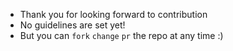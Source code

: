 
- Thank you for looking forward to contribution
- No guidelines are set yet!
- But you can `fork` `change` `pr` the repo at any time :)
